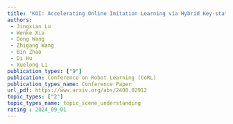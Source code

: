 ```yaml
---  
title: "KOI: Accelerating Online Imitation Learning via Hybrid Key-state Guidance"  
authors:  
 - Jingxian Lu
 - Wenke Xia
 - Dong Wang
 - Zhigang Wang
 - Bin Zhao
 - Di Hu
 - Xuelong Li  
publication_types: ["9"]  
publication: Conference on Robot Learning (CoRL)  
publication_types_name: Conference Paper  
url_pdf: https://www.arxiv.org/abs/2408.02912
topic_types: ["2"]
topic_types_name: topic_scene_understanding
rating : 2024_09_01
---  
```

